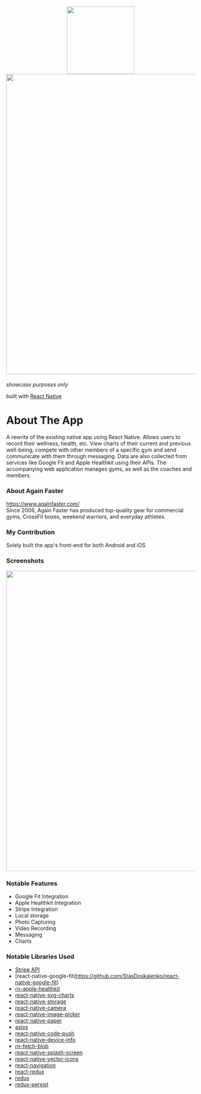 <h1 align="center">
  <img src="https://user-images.githubusercontent.com/22584900/85884062-952f8e80-b814-11ea-9a22-daab896c53dc.png" width="180"/>
  <img src="https://user-images.githubusercontent.com/22584900/85883996-7d580a80-b814-11ea-9539-412968a85ee7.jpg" width="800" />
</h1>

<em>showcase purposes only</em>

built with [React Native](https://facebook.github.io/react-native/)

# About The App
A rewrite of the existing native app using React Native. Allows users to record their wellness, health, etc. View charts of their current and previous well-being, compete with other members of a specific gym and send communicate with them through messaging. Data are also collected from services like Google Fit and Apple Healthkit using their APIs. The accompanying web application manages gyms, as well as the coaches and members.

### About Again Faster
https://www.againfaster.com/  
Since 2006, Again Faster has produced top-quality gear for commercial gyms, CrossFit boxes, weekend warriors, and everyday athletes.

### My Contribution
Solely built the app's front-end for both Android and iOS

### Screenshots
<img src="https://user-images.githubusercontent.com/22584900/85882753-6fa18580-b812-11ea-8a9f-301c5a106b88.jpg" width="800"/>

### Notable Features
* Google Fit Integration
* Apple Healthkit Integration
* Stripe Integration
* Local storage
* Photo Capturing
* Video Recording
* Messaging
* Charts

### Notable Libraries Used
* [Stripe API](https://stripe.com/docs/api)
* [react-native-google-fit(https://github.com/StasDoskalenko/react-native-google-fit)
* [rn-apple-healthkit](https://github.com/terrillo/rn-apple-healthkit)
* [react-native-svg-charts](https://github.com/JesperLekland/react-native-svg-charts)
* [react-native-storage](https://github.com/sunnylqm/react-native-storage)
* [react-native-camera](https://github.com/react-native-community/react-native-camera)
* [react-native-image-picker](https://github.com/react-native-community/react-native-image-picker)
* [react-native-paper](https://github.com/callstack/react-native-paper)
* [axios](https://github.com/axios/axios)
* [react-native-code-push](https://github.com/microsoft/react-native-code-push)
* [react-native-device-info](https://github.com/rebeccahughes/react-native-device-info)
* [rn-fetch-blob](https://github.com/joltup/rn-fetch-blob)
* [react-native-splash-screen](https://github.com/crazycodeboy/react-native-splash-screen)
* [react-native-vector-icons](https://github.com/oblador/react-native-vector-icons)
* [react-navigation](https://reactnavigation.org/)
* [react-redux](https://github.com/reduxjs/react-redux)
* [redux](https://github.com/reduxjs/redux)
* [redux-persist](https://github.com/rt2zz/redux-persist)
